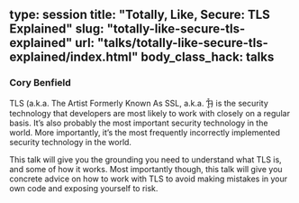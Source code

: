 type: session
title: "Totally, Like, Secure: TLS Explained"
slug: "totally-like-secure-tls-explained"
url: "talks/totally-like-secure-tls-explained/index.html"
body_class_hack: talks
---

### Cory Benfield

TLS (a.k.a. The Artist Formerly Known As SSL, a.k.a. Ƭ̵̬̊) is the security technology that developers are most likely to work with closely on a regular basis. It’s also probably the most important security technology in the world. More importantly, it’s the most frequently incorrectly implemented security technology in the world.

This talk will give you the grounding you need to understand what TLS is, and some of how it works. Most importantly though, this talk will give you concrete advice on how to work with TLS to avoid making mistakes in your own code and exposing yourself to risk.